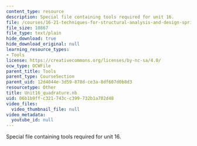 ```yaml
---
content_type: resource
description: Special file containing tools required for unit 16.
file: /courses/16-21-techniques-for-structural-analysis-and-design-spring-2005/06b1b9ffc321743cc399732b1a702d48_Unit16_quadrature.nb
file_size: 10867
file_type: text/plain
hide_download: true
hide_download_original: null
learning_resource_types:
- Tools
license: https://creativecommons.org/licenses/by-nc-sa/4.0/
ocw_type: OCWFile
parent_title: Tools
parent_type: CourseSection
parent_uid: 12d4044e-3d59-878d-ce3a-8df607d0b8d3
resourcetype: Other
title: Unit16_quadrature.nb
uid: 06b1b9ff-c321-743c-c399-732b1a702d48
video_files:
  video_thumbnail_file: null
video_metadata:
  youtube_id: null
---
```

Special file containing tools required for unit 16.